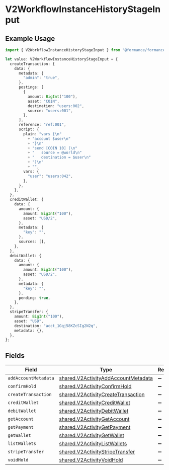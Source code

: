 # V2WorkflowInstanceHistoryStageInput

## Example Usage

```typescript
import { V2WorkflowInstanceHistoryStageInput } from "@formance/formance-sdk/sdk/models/shared";

let value: V2WorkflowInstanceHistoryStageInput = {
  createTransaction: {
    data: {
      metadata: {
        "admin": "true",
      },
      postings: [
        {
          amount: BigInt("100"),
          asset: "COIN",
          destination: "users:002",
          source: "users:001",
        },
      ],
      reference: "ref:001",
      script: {
        plain: "vars {\n"
          + "account $user\n"
          + "}\n"
          + "send [COIN 10] (\n"
          + "	source = @world\n"
          + "	destination = $user\n"
          + ")\n"
          + "",
        vars: {
          "user": "users:042",
        },
      },
    },
  },
  creditWallet: {
    data: {
      amount: {
        amount: BigInt("100"),
        asset: "USD/2",
      },
      metadata: {
        "key": "",
      },
      sources: [],
    },
  },
  debitWallet: {
    data: {
      amount: {
        amount: BigInt("100"),
        asset: "USD/2",
      },
      metadata: {
        "key": "",
      },
      pending: true,
    },
  },
  stripeTransfer: {
    amount: BigInt("100"),
    asset: "USD",
    destination: "acct_1Gqj58KZcSIg2N2q",
    metadata: {},
  },
};
```

## Fields

| Field                                                                                             | Type                                                                                              | Required                                                                                          | Description                                                                                       |
| ------------------------------------------------------------------------------------------------- | ------------------------------------------------------------------------------------------------- | ------------------------------------------------------------------------------------------------- | ------------------------------------------------------------------------------------------------- |
| `addAccountMetadata`                                                                              | [shared.V2ActivityAddAccountMetadata](../../../sdk/models/shared/v2activityaddaccountmetadata.md) | :heavy_minus_sign:                                                                                | N/A                                                                                               |
| `confirmHold`                                                                                     | [shared.V2ActivityConfirmHold](../../../sdk/models/shared/v2activityconfirmhold.md)               | :heavy_minus_sign:                                                                                | N/A                                                                                               |
| `createTransaction`                                                                               | [shared.V2ActivityCreateTransaction](../../../sdk/models/shared/v2activitycreatetransaction.md)   | :heavy_minus_sign:                                                                                | N/A                                                                                               |
| `creditWallet`                                                                                    | [shared.V2ActivityCreditWallet](../../../sdk/models/shared/v2activitycreditwallet.md)             | :heavy_minus_sign:                                                                                | N/A                                                                                               |
| `debitWallet`                                                                                     | [shared.V2ActivityDebitWallet](../../../sdk/models/shared/v2activitydebitwallet.md)               | :heavy_minus_sign:                                                                                | N/A                                                                                               |
| `getAccount`                                                                                      | [shared.V2ActivityGetAccount](../../../sdk/models/shared/v2activitygetaccount.md)                 | :heavy_minus_sign:                                                                                | N/A                                                                                               |
| `getPayment`                                                                                      | [shared.V2ActivityGetPayment](../../../sdk/models/shared/v2activitygetpayment.md)                 | :heavy_minus_sign:                                                                                | N/A                                                                                               |
| `getWallet`                                                                                       | [shared.V2ActivityGetWallet](../../../sdk/models/shared/v2activitygetwallet.md)                   | :heavy_minus_sign:                                                                                | N/A                                                                                               |
| `listWallets`                                                                                     | [shared.V2ActivityListWallets](../../../sdk/models/shared/v2activitylistwallets.md)               | :heavy_minus_sign:                                                                                | N/A                                                                                               |
| `stripeTransfer`                                                                                  | [shared.V2ActivityStripeTransfer](../../../sdk/models/shared/v2activitystripetransfer.md)         | :heavy_minus_sign:                                                                                | N/A                                                                                               |
| `voidHold`                                                                                        | [shared.V2ActivityVoidHold](../../../sdk/models/shared/v2activityvoidhold.md)                     | :heavy_minus_sign:                                                                                | N/A                                                                                               |